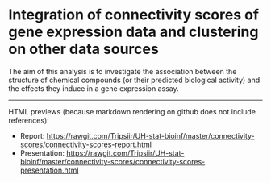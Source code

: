# Integration of connectivity scores of gene expression data and clustering on other data sources

The aim of this analysis is to investigate the association between the structure of chemical compounds (or their predicted biological activity) and the effects they induce in a gene expression assay.

---

HTML previews (because markdown rendering on github does not include references): 
 - Report: https://rawgit.com/Tripsiir/UH-stat-bioinf/master/connectivity-scores/connectivity-scores-report.html
 - Presentation: https://rawgit.com/Tripsiir/UH-stat-bioinf/master/connectivity-scores/connectivity-scores-presentation.html
